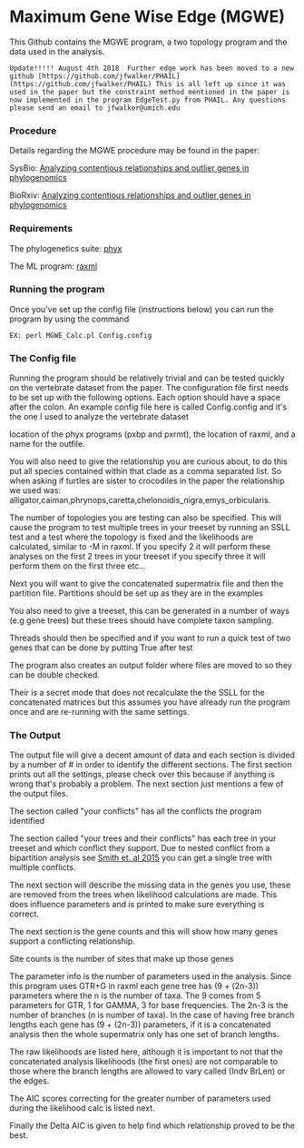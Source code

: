 # Maximum Gene Wise Edge (MGWE)

This Github contains the MGWE program, a two topology program and the data used in the analysis.

`Update!!!!!
August 4th 2018 
Further edge work has been moved to a new github [https://github.com/jfwalker/PHAIL](https://github.com/jfwalker/PHAIL)
This is all left up since it was used in the paper but the constraint method mentioned in the paper
is now implemented in the program EdgeTest.py from PHAIL. Any questions please send an email to
jfwalker@umich.edu`




### Procedure

Details regarding the MGWE procedure may be found in the paper:

SysBio: [Analyzing contentious relationships and outlier genes in phylogenomics](https://academic.oup.com/sysbio/advance-article/doi/10.1093/sysbio/syy043/5034973)

BioRxiv: [Analyzing contentious relationships and outlier genes in phylogenomics](https://www.biorxiv.org/content/early/2018/02/19/115774)


### Requirements

The phylogenetics suite: [phyx](https://github.com/FePhyFoFum/phyx/)

The ML program: [raxml](https://sco.h-its.org/exelixis/web/software/raxml/index.html)

### Running the program

Once you've set up the config file (instructions below) you can run the program by using the command 

`EX: perl MGWE_Calc.pl Config.config`

### The Config file

Running the program should be relatively trivial and can be tested quickly on the vertebrate dataset from the paper. 
The configuration file first needs to be set up with the following options. Each option should have a space after the
colon. An example config file here is called Config.config and it's the one I used to analyze the vertebrate dataset

location of the phyx programs (pxbp and pxrmt), the location of raxml, and a name for the outfile.

You will also need to give the relationship you are curious about, to do this put all species contained within that clade as a comma
separated list. So when asking if turtles are sister to crocodiles in the paper the relationship we used was: alligator,caiman,phrynops,caretta,chelonoidis_nigra,emys_orbicularis.

The number of topologies you are testing can also be specified. This will cause the program to test multiple trees in your treeset by running an SSLL test and a test
where the topology is fixed and the likelihoods are calculated, similar to -M in raxml. If you specify 2 it will perform these analyses on the first 2 trees in your treeset
if you specify three it will perform them on the first three etc...

Next you will want to give the concatenated supermatrix file and then the partition file. Partitions should be set up as they are in the examples

You also need to give a treeset, this can be generated in a number of ways (e.g gene trees) but these trees should have complete taxon sampling.

Threads should then be specified and if you want to run a quick test of two genes that can be done by putting True after test

The program also creates an output folder where files are moved to so they can be double checked.

Their is a secret mode that does not recalculate the the SSLL for the concatenated matrices but this assumes you have already run the program once and are re-running with the same
settings.

### The Output

The output file will give a decent amount of data and each section is divided by a number of # in order to identify the different sections. The first section
prints out all the settings, please check over this because if anything is wrong that's probably a problem. The next section just mentions a few of the output
files.

The section called "your conflicts" has all the conflicts the program identified

The section called "your trees and their conflicts" has each tree in your treeset and which conflict they support. Due to nested conflict from a bipartition analysis
see [Smith et. al 2015](https://bmcevolbiol.biomedcentral.com/articles/10.1186/s12862-015-0423-0) you can get a single tree with multiple conflicts.

The next section will describe the missing data in the genes you use, these are removed from the trees when likelihood calculations are made. This does influence parameters
and is printed to make sure everything is correct.

The next section is the gene counts and this will show how many genes support a conflicting relationship.

Site counts is the number of sites that make up those genes

The parameter info is the number of parameters used in the analysis. Since this program uses GTR+G in raxml each gene tree has (9 + (2n-3)) parameters where the
n is the number of taxa. The 9 comes from 5 parameters for GTR, 1 for GAMMA, 3 for base frequencies. The 2n-3 is the number of branches (n is number of taxa).
In the case of having free branch lengths each gene has (9 + (2n-3)) parameters, if it is a concatenated analysis then the whole supermatrix only has one
set of branch lengths.

The raw likelihoods are listed here, although it is important to not that the concatenated analysis likelihoods (the first ones) are not comparable to those where the branch
lengths are allowed to vary called (Indv BrLen) or the edges.

The AIC scores correcting for the greater number of parameters used during the likelihood calc is listed next.

Finally the Delta AIC is given to help find which relationship proved to be the best.





